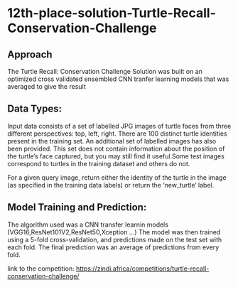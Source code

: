 # 12th-place-solution-Turtle-Recall-Conservation-Challenge
## Approach
The Turtle Recall: Conservation Challenge Solution was built on an optimized cross validated ensembled CNN tranfer learning models that was averaged to give the result
## Data Types:
Input data consists of a set of labelled JPG images of turtle faces from three different perspectives: top, left, right. There are 100 distinct turtle identities present in the training set.
An additional set of labelled images has also been provided. This set does not contain information about the position of the turtle’s face captured, but you may still find it useful.Some test images correspond to turtles in the training dataset and others do not.

For a given query image, return either the identity of the turtle in the image (as specified in the training data labels) or return the ‘new_turtle’ label.

## Model Training and Prediction:
The algorithm used was a CNN transfer learnin models (VGG16,ResNet101V2,ResNet50,Xception ...) The model was then trained using a 5-fold cross-validation, and predictions made on the test set with each fold. The final prediction was an average of predictions from every fold.

link to the competition: https://zindi.africa/competitions/turtle-recall-conservation-challenge/
